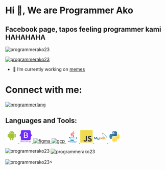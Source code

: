 # Hi 👋, We are Programmer Ako
## Facebook page, tapos feeling programmer kami HAHAHAHA

 <img src="https://komarev.com/ghpvc/?username=programmerako23&label=Profile%20views&color=0e75b6&style=flat" alt="programmerako23" />
 

<a href="https://github.com/ryo-ma/github-profile-trophy"><img src="https://github-profile-trophy.vercel.app/?username=programmerako23" alt="programmerako23" /></a> 

- 🔭 I’m currently working on [memes](fb.com/programmerlang)

# Connect with me:

<a href="https://fb.com/programmerlang" target="blank"><img align="center" src="https://cdn.jsdelivr.net/npm/simple-icons@3.0.1/icons/facebook.svg" alt="programmerlang" height="30" width="40" /></a>


## Languages and Tools:
<a href="https://developer.android.com" target="_blank"> <img src="https://raw.githubusercontent.com/devicons/devicon/master/icons/android/android-original-wordmark.svg" alt="android" width="40" height="40"/> </a> <a href="https://getbootstrap.com" target="_blank"> <img src="https://raw.githubusercontent.com/devicons/devicon/master/icons/bootstrap/bootstrap-plain-wordmark.svg" alt="bootstrap" width="40" height="40"/> </a> <a href="https://www.figma.com/" target="_blank"> <img src="https://www.vectorlogo.zone/logos/figma/figma-icon.svg" alt="figma" width="40" height="40"/> </a> <a href="https://cloud.google.com" target="_blank"> <img src="https://www.vectorlogo.zone/logos/google_cloud/google_cloud-icon.svg" alt="gcp" width="40" height="40"/> </a> <a href="https://www.java.com" target="_blank"> <img src="https://raw.githubusercontent.com/devicons/devicon/master/icons/java/java-original.svg" alt="java" width="40" height="40"/> </a> <a href="https://developer.mozilla.org/en-US/docs/Web/JavaScript" target="_blank"> <img src="https://raw.githubusercontent.com/devicons/devicon/master/icons/javascript/javascript-original.svg" alt="javascript" width="40" height="40"/> </a> <a href="https://www.mysql.com/" target="_blank"> <img src="https://raw.githubusercontent.com/devicons/devicon/master/icons/mysql/mysql-original-wordmark.svg" alt="mysql" width="40" height="40"/> </a> <a href="https://www.python.org" target="_blank"> <img src="https://raw.githubusercontent.com/devicons/devicon/master/icons/python/python-original.svg" alt="python" width="40" height="40"/> </a>

<img align="left" src="https://github-readme-stats.vercel.app/api/top-langs?username=programmerako23&show_icons=true&locale=en&layout=compact" alt="programmerako23" />

&nbsp;<img align="center" src="https://github-readme-stats.vercel.app/api?username=programmerako23&show_icons=true&locale=en" alt="programmerako23" />

<img align="center" src="https://github-readme-streak-stats.herokuapp.com/?user=programmerako23&" alt="programmerako23" /><
